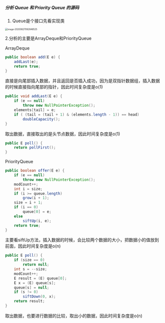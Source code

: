 ##### 分析 Queue 和 Priority Queue 的源码

1. Queue是个接口先看实现类

<img src="/Users/gaolei/Library/Application Support/typora-user-images/image-20200627092846525.png" alt="image-20200627092846525" style="zoom:50%;" />

2.分析的主要是ArrayDeque和PriorityQueue

ArrayDeque

```java
public boolean add(E e) {
    addLast(e);
    return true;
}
```

直接是向尾部插入数据，并且返回是否插入成功，因为是双指针数据组，插入数据的时候直接指向尾部的指针，因此时间复杂度是o(1)

```java
public void addLast(E e) {
    if (e == null)
        throw new NullPointerException();
    elements[tail] = e;
    if ( (tail = (tail + 1) & (elements.length - 1)) == head)
        doubleCapacity();
}
```

取出数据，直接取出的是头节点数据，因此时间复杂度是o(1)

```java
public E poll() {
    return pollFirst();
}
```

PriorityQueue

```java
public boolean offer(E e) {
    if (e == null)
        throw new NullPointerException();
    modCount++;
    int i = size;
    if (i >= queue.length)
        grow(i + 1);
    size = i + 1;
    if (i == 0)
        queue[0] = e;
    else
        siftUp(i, e);
    return true;
}
```

主要看siftUp方法，插入数据的时候，会比较两个数据的大小，把数据小的值放到前面，因此时间复杂度是o(n)

```java
public E poll() {
    if (size == 0)
        return null;
    int s = --size;
    modCount++;
    E result = (E) queue[0];
    E x = (E) queue[s];
    queue[s] = null;
    if (s != 0)
        siftDown(0, x);
    return result;
}
```

取出数据，也要进行数据的比较，取出小的数据，因此时间复杂度是o(n)